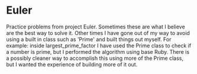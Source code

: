 # Euler

Practice problems from project Euler. Sometimes these are what I believe are the best way to solve it. Other times I have gone out of my way to avoid using a built in class such as 'Prime' and built things out myself. For example: inside largest_prime_factor I have used the Prime class to check if a number is prime, but I performed the algorithm using base Ruby. There is a possibly cleaner way to accomplish this using more of the Prime class, but I wanted the experience of building more of it out.

